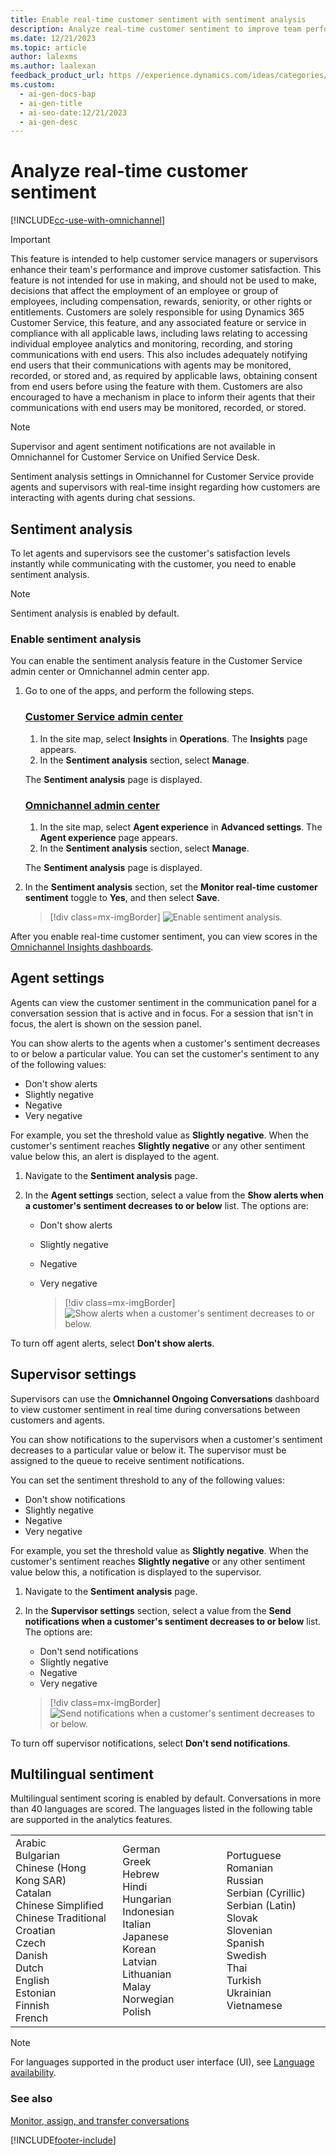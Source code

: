 ```yaml
---
title: Enable real-time customer sentiment with sentiment analysis
description: Analyze real-time customer sentiment to improve team performance and customer satisfaction.
ms.date: 12/21/2023
ms.topic: article
author: lalexms
ms.author: laalexan
feedback_product_url: https //experience.dynamics.com/ideas/categories/list/?category=a7f4a807-de3b-eb11-a813-000d3a579c38&forum=b68e50a6-88d9-e811-a96b-000d3a1be7ad
ms.custom:
  - ai-gen-docs-bap
  - ai-gen-title
  - ai-seo-date:12/21/2023
  - ai-gen-desc
---
```


# Analyze real-time customer sentiment

[!INCLUDE[cc-use-with-omnichannel](../../includes/cc-use-with-omnichannel.md)]

> [!IMPORTANT]
> This feature is intended to help customer service managers or supervisors enhance their team's performance and improve customer satisfaction. This feature is not intended for use in making, and should not be used to make, decisions that affect the employment of an employee or group of employees, including compensation, rewards, seniority, or other rights or entitlements. Customers are solely responsible for using Dynamics 365 Customer Service, this feature, and any associated feature or service in compliance with all applicable laws, including laws relating to accessing individual employee analytics and monitoring, recording, and storing communications with end users. This also includes adequately notifying end users that their communications with agents may be monitored, recorded, or stored and, as required by applicable laws, obtaining consent from end users before using the feature with them. Customers are also encouraged to have a mechanism in place to inform their agents that their communications with end users may be monitored, recorded, or stored.

> [!NOTE]
> Supervisor and agent sentiment notifications are not available in Omnichannel for Customer Service on Unified Service Desk.

Sentiment analysis settings in Omnichannel for Customer Service provide agents and supervisors with real-time insight regarding how customers are interacting with agents during chat sessions.

## Sentiment analysis

To let agents and supervisors see the customer's satisfaction levels instantly while communicating with the customer, you need to enable sentiment analysis.

> [!NOTE]
> Sentiment analysis is enabled by default.

### Enable sentiment analysis

You can enable the sentiment analysis feature in the Customer Service admin center or Omnichannel admin center app.

1. Go to one of the apps, and perform the following steps.
   
   ### [Customer Service admin center](#tab/customerserviceadmincenter)
     
     1. In the site map, select **Insights** in **Operations**. The **Insights** page appears.
     1. In the **Sentiment analysis** section, select **Manage**.

     The **Sentiment analysis** page is displayed.       

   ### [Omnichannel admin center](#tab/omnichanneladmincenter)
    
     1. In the site map, select **Agent experience** in **Advanced settings**. The **Agent experience** page appears.
     2. In the **Sentiment analysis** section, select **Manage**.

      The **Sentiment analysis** page is displayed. 

2. In the **Sentiment analysis** section, set the **Monitor real-time customer sentiment** toggle to **Yes**, and then select **Save**.

    > [!div class=mx-imgBorder]
    > ![Enable sentiment analysis.](../media/monitor-real-time.png "Enable sentiment analysis")

After you enable real-time customer sentiment, you can view scores in the [Omnichannel Insights dashboards](../implement/configure-historical-sentiment-dashboard-supervisor.md).

## Agent settings

Agents can view the customer sentiment in the communication panel for a conversation session that is active and in focus. For a session that isn't in focus, the alert is shown on the session panel.

You can show alerts to the agents when a customer's sentiment decreases to or below a particular value. You can set the customer's sentiment to any of the following values:

- Don't show alerts
- Slightly negative
- Negative
- Very negative

For example, you set the threshold value as **Slightly negative**. When the customer's sentiment reaches **Slightly negative** or any other sentiment value below this, an alert is displayed to the agent.

1. Navigate to the **Sentiment analysis** page.
2. In the **Agent settings** section, select a value from the **Show alerts when a customer's sentiment decreases to or below** list. The options are:

    - Don't show alerts
    - Slightly negative
    - Negative
    - Very negative

      > [!div class=mx-imgBorder]
      > ![Show alerts when a customer's sentiment decreases to or below.](../media/monitor-real-time-agent.png "Show alerts when a customer's sentiment decreases to or below")

To turn off agent alerts, select **Don't show alerts**.

## Supervisor settings

Supervisors can use the **Omnichannel Ongoing Conversations** dashboard to view customer sentiment in real time during conversations between customers and agents.

You can show notifications to the supervisors when a customer's sentiment decreases to a particular value or below it. The supervisor must be assigned to the queue to receive sentiment notifications.

You can set the sentiment threshold to any of the following values:

- Don't show notifications
- Slightly negative
- Negative
- Very negative

For example, you set the threshold value as **Slightly negative**. When the customer's sentiment reaches **Slightly negative** or any other sentiment value below this, a notification is displayed to the supervisor.

1. Navigate to the **Sentiment analysis** page.
2. In the **Supervisor settings** section, select a value from the **Send notifications when a customer's sentiment decreases to or below** list. The options are:

    - Don't send notifications
    - Slightly negative
    - Negative
    - Very negative

    > [!div class=mx-imgBorder]
    > ![Send notifications when a customer's sentiment decreases to or below.](../media/monitor-real-time-supervisor.png "Send notifications when a customer's sentiment decreases to or below")

To turn off supervisor notifications, select **Don't send notifications**.

## Multilingual sentiment

Multilingual sentiment scoring is enabled by default. Conversations in more than 40 languages are scored. The languages listed in the following table are supported in the analytics features.

<table>
<tbody>
<colgroup span = "3">
<col width = "34%"></col>
<col width = "33%"></col>
<col width = "33%"></col>
</colgroup>
<tr>
<td>Arabic<br>
Bulgarian<br>
Chinese (Hong Kong SAR)<br>
Catalan<br>
Chinese Simplified<br>
Chinese Traditional<br>
Croatian<br>
Czech<br>
Danish<br>
Dutch<br>
English<br>
Estonian<br>
Finnish<br>
French<br>
</td>
<td>German<br>
Greek<br>
Hebrew<br>
Hindi<br>
Hungarian<br>
Indonesian<br>
Italian<br>
Japanese<br>
Korean<br>
Latvian<br>
Lithuanian<br>
Malay<br>
Norwegian<br>
Polish<br>
</td>
<td>Portuguese<br>
Romanian<br>
Russian<br>
Serbian (Cyrillic)<br>
Serbian (Latin)<br>
Slovak<br>
Slovenian<br>
Spanish<br>
Swedish<br>
Thai<br>
Turkish<br>
Ukrainian<br>
Vietnamese<br>
</td>
</tbody>
</table>

> [!NOTE]
> For languages supported in the product user interface (UI), see [Language availability](../implement/international-availability.md).

### See also

[Monitor, assign, and transfer conversations](../use/monitor-conversations.md)


[!INCLUDE[footer-include](../../includes/footer-banner.md)]
